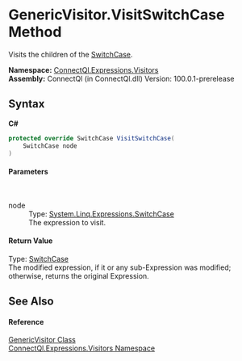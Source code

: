 # GenericVisitor.VisitSwitchCase Method 
 

Visits the children of the <a href="http://msdn2.microsoft.com/en-us/library/dd294227" target="_blank">SwitchCase</a>.

**Namespace:**&nbsp;<a href="N_ConnectQl_Expressions_Visitors">ConnectQl.Expressions.Visitors</a><br />**Assembly:**&nbsp;ConnectQl (in ConnectQl.dll) Version: 100.0.1-prerelease

## Syntax

**C#**<br />
``` C#
protected override SwitchCase VisitSwitchCase(
	SwitchCase node
)
```


#### Parameters
&nbsp;<dl><dt>node</dt><dd>Type: <a href="http://msdn2.microsoft.com/en-us/library/dd294227" target="_blank">System.Linq.Expressions.SwitchCase</a><br />The expression to visit.</dd></dl>

#### Return Value
Type: <a href="http://msdn2.microsoft.com/en-us/library/dd294227" target="_blank">SwitchCase</a><br />The modified expression, if it or any sub-Expression was modified; otherwise, returns the original Expression.

## See Also


#### Reference
<a href="T_ConnectQl_Expressions_Visitors_GenericVisitor">GenericVisitor Class</a><br /><a href="N_ConnectQl_Expressions_Visitors">ConnectQl.Expressions.Visitors Namespace</a><br />